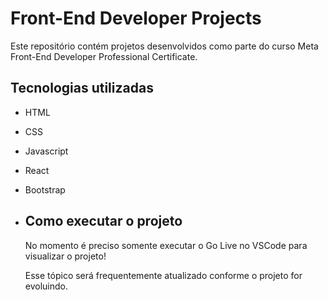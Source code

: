 # Front-End Developer Projects

Este repositório contém projetos desenvolvidos como parte do curso Meta Front-End Developer Professional Certificate.

## Tecnologias utilizadas

- HTML
- CSS
- Javascript
- React
- Bootstrap

- ## Como executar o projeto
  <p>No momento é preciso somente executar o Go Live no VSCode para visualizar o projeto!</p>
  <p>Esse tópico será frequentemente atualizado conforme o projeto for evoluindo.</p>
